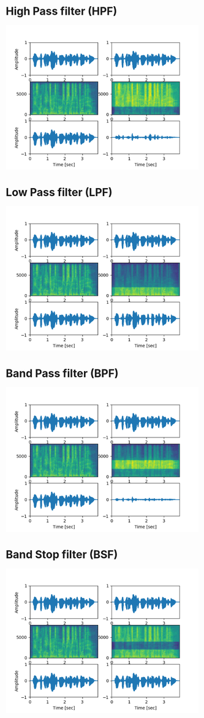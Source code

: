 # High Pass filter (HPF)
![image](fig/arctic_b0340_filter_type_HPF_cutoff_frequency_2000.png)
# Low Pass filter (LPF)
![image](fig/arctic_b0340_filter_type_LPF_cutoff_frequency_2000.png)
# Band Pass filter (BPF)
![image](fig/arctic_b0340_filter_type_BPF_lower_cutoff_frequency_2000_upper_cutoff_frequency_4000.png)
# Band Stop filter (BSF)
![image](fig/arctic_b0340_filter_type_BSF_lower_cutoff_frequency_2000_upper_cutoff_frequency_4000.png)